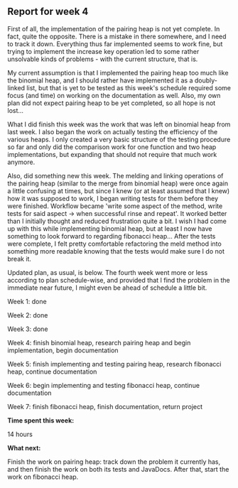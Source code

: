 ## Report for week 4

First of all, the implementation of the pairing heap is not yet complete. In fact, quite the opposite. There is a mistake in there somewhere, and I need to track it down. Everything thus far implemented seems to work fine, but trying to implement the increase key operation led to some rather unsolvable kinds of problems - with the current structure, that is.  

My current assumption is that I implemented the pairing heap too much like the binomial heap, and I should rather have implemented it as a doubly-linked list, but that is yet to be tested as this week's schedule required some focus (and time) on working on the documentation as well. Also, my own plan did not expect pairing heap to be yet completed, so all hope is not lost...

What I did finish this week was the work that was left on binomial heap from last week. I also began the work on actually testing the efficiency of the various heaps. I only created a very basic structure of the testing procedure so far and only did the comparison work for one function and two heap implementations, but expanding that should not require that much work anymore. 

Also, did something new this week. The melding and linking operations of the pairing heap (similar to the merge from binomial heap) were once again a little confusing at times, but since I knew (or at least assumed that I knew) how it was supposed to work, I began writing tests for them before they were finished. Workflow became 'write some aspect of the method, write tests for said aspect -> when successful rinse and repeat'. It worked better than I initially thought and reduced frustration quite a bit. I wish I had come up with this while implementing binomial heap, but at least I now have something to look forward to regarding fibonacci heap... After the tests were complete, I felt pretty comfortable refactoring the meld method into something more readable knowing that the tests would make sure I do not break it.

Updated plan, as usual, is below. The fourth week went more or less according to plan schedule-wise, and provided that I find the problem in the immediate near future, I might even be ahead of schedule a little bit.

Week 1: done

Week 2: done

Week 3: done

Week 4: finish binomial heap, research pairing heap and begin implementation, begin documentation

Week 5: finish implementing and testing pairing heap, research fibonacci heap, continue documentation

Week 6: begin implementing and testing fibonacci heap, continue documentation

Week 7: finish fibonacci heap, finish documentation, return project

__Time spent this week:__

14 hours

__What next:__

Finish the work on pairing heap: track down the problem it currently has, and then finish the work on both its tests and JavaDocs. After that, start the work on fibonacci heap.
